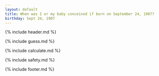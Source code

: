 ```yaml
---
layout: default
title: When was I or my baby conceived if born on September 24, 1907?
birthday: Sept 24, 1907
---
```


{% include header.md %}

{% include guess.md %}

{% include calculate.md %}

{% include safety.md %}

{% include footer.md %}



